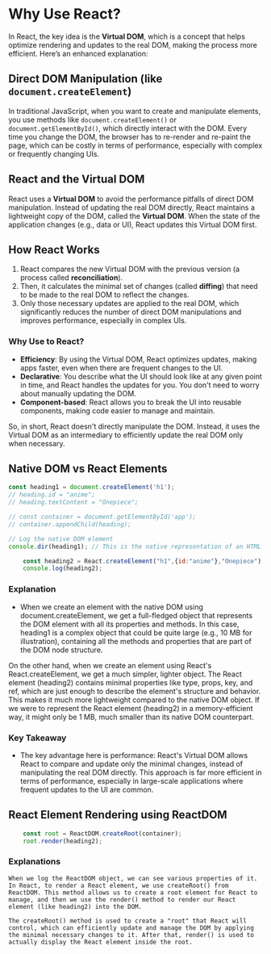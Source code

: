 # Why Use React?

In React, the key idea is the **Virtual DOM**, which is a concept that helps optimize rendering and updates to the real DOM, making the process more efficient. Here’s an enhanced explanation:

## Direct DOM Manipulation (like `document.createElement`)

In traditional JavaScript, when you want to create and manipulate elements, you use methods like `document.createElement()` or `document.getElementById()`, which directly interact with the DOM. Every time you change the DOM, the browser has to re-render and re-paint the page, which can be costly in terms of performance, especially with complex or frequently changing UIs.

## React and the Virtual DOM

React uses a **Virtual DOM** to avoid the performance pitfalls of direct DOM manipulation. Instead of updating the real DOM directly, React maintains a lightweight copy of the DOM, called the **Virtual DOM**. When the state of the application changes (e.g., data or UI), React updates this Virtual DOM first.

## How React Works

1. React compares the new Virtual DOM with the previous version (a process called **reconciliation**).
2. Then, it calculates the minimal set of changes (called **diffing**) that need to be made to the real DOM to reflect the changes.
3. Only those necessary updates are applied to the real DOM, which significantly reduces the number of direct DOM manipulations and improves performance, especially in complex UIs.

### Why Use to React?

- **Efficiency**: By using the Virtual DOM, React optimizes updates, making apps faster, even when there are frequent changes to the UI.
- **Declarative**: You describe what the UI should look like at any given point in time, and React handles the updates for you. You don't need to worry about manually updating the DOM.
- **Component-based**: React allows you to break the UI into reusable components, making code easier to manage and maintain.

So, in short, React doesn't directly manipulate the DOM. Instead, it uses the Virtual DOM as an intermediary to efficiently update the real DOM only when necessary.

## Native DOM vs React Elements

```javascript
const heading1 = document.createElement('h1');
// heading.id = "anime";
// heading.textContent = "Onepiece";

// const container = document.getElementById('app');
// container.appendChild(heading);

// Log the native DOM element
console.dir(heading1); // This is the native representation of an HTML element using the DOM, which gives us a detailed object of the DOM node
```

```jsx
    const heading2 = React.createElement("h1",{id:"anime"},"Onepiece");
    console.log(heading2); 
```

### Explanation

- When we create an element with the native DOM using document.createElement, we get a full-fledged object that represents the DOM element with all its properties and methods. In this case, heading1 is a complex object that could be quite large (e.g., 10 MB for illustration), containing all the methods and properties that are part of the DOM node structure.

On the other hand, when we create an element using React's React.createElement, we get a much simpler, lighter object. The React element (heading2) contains minimal properties like type, props, key, and ref, which are just enough to describe the element's structure and behavior. This makes it much more lightweight compared to the native DOM object. If we were to represent the React element (heading2) in a memory-efficient way, it might only be 1 MB, much smaller than its native DOM counterpart.

### Key Takeaway

- The key advantage here is performance: React's Virtual DOM allows React to compare and update only the minimal changes, instead of manipulating the real DOM directly. This approach is far more efficient in terms of performance, especially in large-scale applications where frequent updates to the UI are common.

## React Element Rendering using ReactDOM

```jsx
    const root = ReactDOM.createRoot(container);
    root.render(heading2);
```

### Explanations

```text
When we log the ReactDOM object, we can see various properties of it. In React, to render a React element, we use createRoot() from ReactDOM. This method allows us to create a root element for React to manage, and then we use the render() method to render our React element (like heading2) into the DOM.

The createRoot() method is used to create a "root" that React will control, which can efficiently update and manage the DOM by applying the minimal necessary changes to it. After that, render() is used to actually display the React element inside the root.
```

